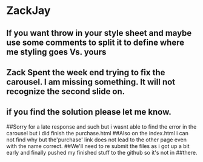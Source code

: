# ZackJay
## If you want throw in your style sheet and maybe use some comments to split it to define where me styling goes Vs. yours
## Zack Spent the week end trying to fix the carousel.  I am missing something.  It will not recognize the second slide on.

## if you find the solution please let me know.
##Sorry for a late response and such but i wasnt able to find the error in the carousel but i did finish the purchase.html
##Also on the index.html i can not find why but the'purchase' link does not lead to the other page even with the name correct.
##We'll need to re submit the files as i got up a bit early and finally pushed my finished stuff to the github so it's not in ##there.
